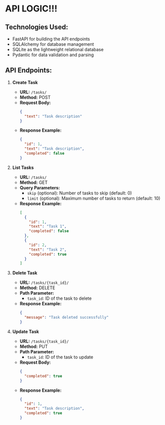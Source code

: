 # API LOGIC!!!

## Technologies Used:
- FastAPI for building the API endpoints
- SQLAlchemy for database management
- SQLite as the lightweight relational database
- Pydantic for data validation and parsing

## API Endpoints:

1. **Create Task**
   - **URL:** `/tasks/`
   - **Method:** POST
   - **Request Body:**
     ```json
     {
       "text": "Task description"
     }
     ```
   - **Response Example:**
     ```json
     {
       "id": 1,
       "text": "Task description",
       "completed": false
     }
     ```

2. **List Tasks**
   - **URL:** `/tasks/`
   - **Method:** GET
   - **Query Parameters:**
     - `skip` (optional): Number of tasks to skip (default: 0)
     - `limit` (optional): Maximum number of tasks to return (default: 10)
   - **Response Example:**
     ```json
     [
       {
         "id": 1,
         "text": "Task 1",
         "completed": false
       },
       {
         "id": 2,
         "text": "Task 2",
         "completed": true
       }
     ]
     ```

3. **Delete Task**
   - **URL:** `/tasks/{task_id}/`
   - **Method:** DELETE
   - **Path Parameter:**
     - `task_id`: ID of the task to delete
   - **Response Example:**
     ```json
     {
       "message": "Task deleted successfully"
     }
     ```

4. **Update Task**
   - **URL:** `/tasks/{task_id}/`
   - **Method:** PUT
   - **Path Parameter:**
     - `task_id`: ID of the task to update
   - **Request Body:**
     ```json
     {
       "completed": true
     }
     ```
   - **Response Example:**
     ```json
     {
       "id": 1,
       "text": "Task description",
       "completed": true
     }
     ```



